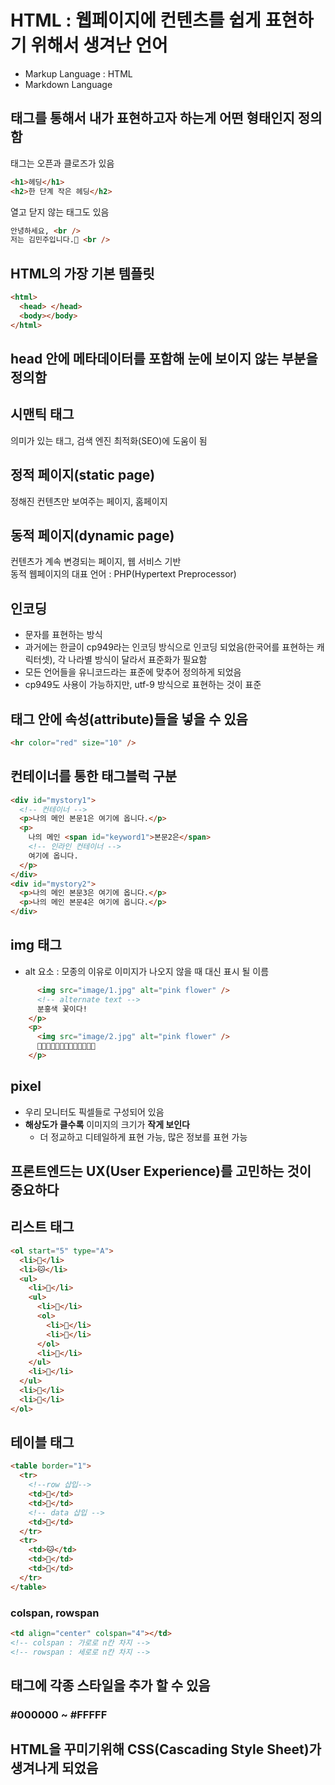 # HTML : 웹페이지에 컨텐츠를 쉽게 표현하기 위해서 생겨난 언어

- Markup Language : HTML
- Markdown Language

## 태그를 통해서 내가 표현하고자 하는게 어떤 형태인지 정의함

태그는 오픈과 클로즈가 있음

```html
<h1>헤딩</h1>
<h2>한 단계 작은 헤딩</h2>
```

열고 닫지 않는 태그도 있음

```html
안녕하세요, <br />
저는 김민주입니다.🍋 <br />
```

## HTML의 가장 기본 템플릿

```html
<html>
  <head> </head>
  <body></body>
</html>
```

## head 안에 메타데이터를 포함해 눈에 보이지 않는 부분을 정의함

## 시맨틱 태그

의미가 있는 태그, 검색 엔진 최적화(SEO)에 도움이 됨

## 정적 페이지(static page)

정해진 컨텐츠만 보여주는 페이지, 홈페이지

## 동적 페이지(dynamic page)

컨텐츠가 계속 변경되는 페이지, 웹 서비스 기반<br>
동적 웹페이지의 대표 언어 : PHP(Hypertext Preprocessor)

## 인코딩

- 문자를 표현하는 방식
- 과거에는 한글이 cp949라는 인코딩 방식으로 인코딩 되었음(한국어를 표현하는 캐릭터셋), 각 나라별 방식이 달라서 표준화가 필요함
- 모든 언어들을 유니코드라는 표준에 맞추어 정의하게 되었음
- cp949도 사용이 가능하지만, utf-9 방식으로 표현하는 것이 표준

## 태그 안에 속성(attribute)들을 넣을 수 있음

```html
<hr color="red" size="10" />
```

## 컨테이너를 통한 태그블럭 구분

```html
<div id="mystory1">
  <!-- 컨테이너 -->
  <p>나의 메인 본문1은 여기에 옵니다.</p>
  <p>
    나의 메인 <span id="keyword1">본문2은</span>
    <!-- 인라인 컨테이너 -->
    여기에 옵니다.
  </p>
</div>
<div id="mystory2">
  <p>나의 메인 본문3은 여기에 옵니다.</p>
  <p>나의 메인 본문4은 여기에 옵니다.</p>
</div>
```

## img 태그

- alt 요소 : 모종의 이유로 이미지가 나오지 않을 때 대신 표시 될 이름

```html
      <img src="image/1.jpg" alt="pink flower" />
      <!-- alternate text -->
      분홍색 꽃이다!
    </p>
    <p>
      <img src="image/2.jpg" alt="pink flower" />
      🌸🌸🌸🌸🌸🌸🌸🌸🌸🌸🌸🌸🌸
    </p>
```

## pixel

- 우리 모니터도 픽셀들로 구성되어 있음
- **해상도가 클수록** 이미지의 크기가 **작게 보인다**
  - 더 정교하고 디테일하게 표현 가능, 많은 정보를 표현 가능

## 프론트엔드는 UX(User Experience)를 고민하는 것이 중요하다

## 리스트 태그

```html
<ol start="5" type="A">
  <li>🐶</li>
  <li>🐱</li>
  <ul>
    <li>🦋</li>
    <ul>
      <li>🦀</li>
      <ol>
        <li>🐳</li>
        <li>🐴</li>
      </ol>
      <li>🐻</li>
    </ul>
    <li>🦊</li>
  </ul>
  <li>🐼</li>
  <li>🐰</li>
</ol>
```

## 테이블 태그

```html
<table border="1">
  <tr>
    <!--row 삽입-->
    <td>🐼</td>
    <td>🐶</td>
    <!-- data 삽입 -->
    <td>🐰</td>
  </tr>
  <tr>
    <td>🐱</td>
    <td>🐴</td>
    <td>🐳</td>
  </tr>
</table>
```

### colspan, rowspan

```html
<td align="center" colspan="4"></td>
<!-- colspan : 가로로 n칸 차지 -->
<!-- rowspan : 세로로 n칸 차지 -->
```

## 태그에 각종 스타일을 추가 할 수 있음

### #000000 ~ #FFFFF

## HTML을 꾸미기위해 CSS(Cascading Style Sheet)가 생겨나게 되었음
